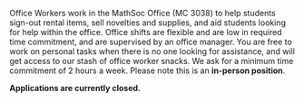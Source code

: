Office Workers work in the MathSoc Office (MC 3038) to help students sign-out rental items, sell novelties and supplies, and aid students looking for help within the office. Office shifts are flexible and are low in required time commitment, and are supervised by an office manager. You are free to work on personal tasks when there is no one looking for assistance, and will get access to our stash of office worker snacks. We ask for a minimum time commitment of 2 hours a week. Please note this is an **in-person position**.

**Applications are currently closed.**
